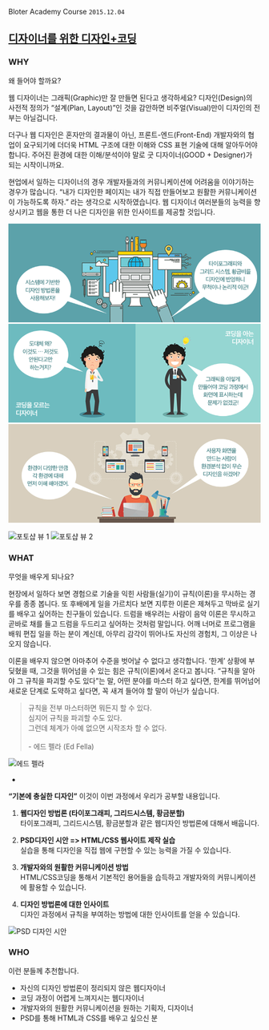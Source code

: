 Bloter Academy Course `2015.12.04`
## [디자이너를 위한 디자인+코딩](http://www.bloteracademy.net/course/6681)

### WHY

왜 들어야 할까요?

웹 디자이너는 그래픽(Graphic)만 잘 만들면 된다고 생각하세요? 디자인(Design)의 사전적 정의가 “설계(Plan, Layout)”인 것을 감안하면 비주얼(Visual)만이 디자인의 전부는 아닐겁니다.

더구나 웹 디자인은 혼자만의 결과물이 아닌, 프론트-엔드(Front-End) 개발자와의 협업이 요구되기에 더더욱 HTML 구조에 대한 이해와 CSS 표현 기술에 대해 알아두어야 합니다. 주어진 환경에 대한 이해/분석이야 말로 굿 디자이너(GOOD + Designer)가 되는 시작이니까요.

현업에서 일하는 디자이너의 경우 개발자들과의 커뮤니케이션에 어려움을 이야기하는 경우가 많습니다.
“내가 디자인한 페이지는 내가 직접 만들어보고 원활한 커뮤니케이션이 가능하도록 하자.” 라는 생각으로 시작하였습니다. 웹 디자이너 여러분들의 능력을 향상시키고 웹을 통한 더 나은 디자인을 위한 인사이트를 제공할 것입니다.

![designer-coding-course-01](Assets/designer-coding-course-01.png)
![designer-coding-course-02](Assets/designer-coding-course-02.png)
![designer-coding-course-03](Assets/designer-coding-course-03.png)

![포토샵 뷰 1](http://www.bloteracademy.net/wp-content/uploads/2015/09/01.jpg)
![포토샵 뷰 2](http://www.bloteracademy.net/wp-content/uploads/2015/09/07.jpg)

### WHAT

무엇을 배우게 되나요?

현장에서 일하다 보면 경험으로 기술을 익힌 사람들(실기)이 규칙(이론)을 무시하는 경우를 종종 봅니다. 또 후배에게 일을 가르치다 보면 지루한 이론은 제쳐두고 막바로 실기를 배우고 싶어하는 친구들이 있습니다. 드럼을 배우려는 사람이 음악 이론은 무시하고 곧바로 채를 들고 드럼을 두드리고 싶어하는 것처럼 말입니다. 어깨 너머로 프로그램을 배워 편집 일을 하는 분이 계신데, 아무리 감각이 뛰어나도 자신의 경험치, 그 이상은 나오지 않습니다.

이론을 배우지 않으면 아마추어 수준을 벗어날 수 없다고 생각합니다. ‘한계’ 상황에 부딪혔을 때, 그것을 뛰어넘을 수 있는 힘은 규칙(이론)에서 온다고 봅니다. “규칙을 알아야 그 규칙을 파괴할 수도 있다”는 말, 어떤 분야를 마스터 하고 싶다면, 한계를 뛰어넘어 새로운 단계로 도약하고 싶다면, 꼭 새겨 들어야 할 말이 아닌가 싶습니다.

> 규칙을 전부 마스터하면 뭐든지 할 수 있다.<br>
심지어 규칙을 파괴할 수도 있다.<br>
그런데 체계가 아예 없으면 시작조차 할 수 없다.<br><br>
\- 에드 펠라 (Ed Fella)

![에드 펠라](http://www.bloteracademy.net/wp-content/uploads/2015/09/%EC%97%90%EB%93%9C%ED%8E%A0%EB%9D%BC.jpg)

-

**“기본에 충실한 디자인”** 이것이 이번 과정에서 우리가 공부할 내용입니다.

1. **웹디자인 방법론 (타이포그래피, 그리드시스템, 황금분할)**<br>
	타이포그래피, 그리드시스템, 황금분할과 같은 웹디자인 방법론에 대해서 배웁니다.

1. **PSD디자인 시안 => HTML/CSS 웹사이트 제작 실습**<br>
	실습을 통해 디자인을 직접 웹에 구현할 수 있는 능력을 가질 수 있습니다.

1. **개발자와의 원활한 커뮤니케이션 방법**<br>
	HTML/CSS코딩을 통해서 기본적인 용어들을 습득하고 개발자와의 커뮤니케이션에 활용할 수 있습니다.

1. **디자인 방법론에 대한 인사이트**<br>
	디자인 과정에서 규칙을 부여하는 방법에 대한 인사이트를 얻을 수 있습니다.

![PSD 디자인 시안](http://www.bloteracademy.net/wp-content/uploads/2015/09/06.jpg)

### WHO

이런 분들께 추천합니다.

- 자신의 디자인 방법론이 정리되지 않은 웹디자이너
- 코딩 과정이 어렵게 느껴지시는 웹디자이너
- 개발자와의 원활한 커뮤니케이션을 원하는 기획자, 디자이너
- PSD를 통해 HTML과 CSS를 배우고 싶으신 분